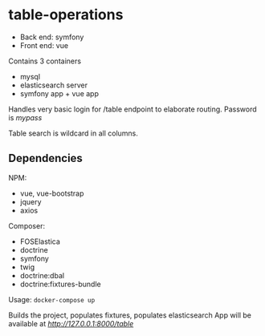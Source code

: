 # table-operations
- Back end: symfony
- Front end: vue 


Contains 3 containers
- mysql
- elasticsearch server
- symfony app + vue app


Handles very basic login for /table endpoint to elaborate routing.
Password is *mypass*

Table search is wildcard in all columns.

## Dependencies

NPM:
- vue, vue-bootstrap
- jquery
- axios

Composer:
- FOSElastica
- doctrine
- symfony
- twig
- doctrine:dbal
- doctrine:fixtures-bundle

Usage:
 ```docker-compose up``` 

Builds the project, populates fixtures, populates elasticsearch
App will be available at *http://127.0.0.1:8000/table*


